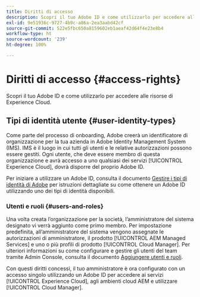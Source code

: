 ```yaml
---
title: Diritti di accesso
description: Scopri il tuo Adobe ID e come utilizzarlo per accedere alle risorse di Experience Cloud.
exl-id: 9e51936c-9727-4b9c-a86a-2ea3aabd42cf
source-git-commit: 522e5fbc650a8159602eb1aeaf42d64f4e23e8b4
workflow-type: ht
source-wordcount: '239'
ht-degree: 100%

---
```



# Diritti di accesso {#access-rights}

Scopri il tuo Adobe ID e come utilizzarlo per accedere alle risorse di Experience Cloud.

## Tipi di identità utente {#user-identity-types}

Come parte del processo di onboarding, Adobe creerà un identificatore di organizzazione per la tua azienda in Adobe Identity Management System (IMS). IMS è il luogo in cui tutti gli utenti e le relative autorizzazioni possono essere gestiti. Ogni utente, che deve essere membro di questa organizzazione e avrà accesso a uno qualsiasi dei servizi [!UICONTROL Experience Cloud], dovrà disporre del proprio Adobe ID.

Per iniziare a utilizzare un Adobe ID, consulta il documento [Gestire i tipi di identità di Adobe](https://helpx.adobe.com/it/enterprise/using/identity.html) per istruzioni dettagliate su come ottenere un Adobe ID utilizzando uno dei tipi di identità disponibili.

### Utenti e ruoli {#users-and-roles}

Una volta creata l’organizzazione per la società, l’amministratore del sistema designato vi verrà aggiunto come primo membro. Per impostazione predefinita, all’amministratore del sistema vengono assegnate le autorizzazioni di amministratore, il prodotto [!UICONTROL AEM Managed Services] e uno o più profili di prodotto [!UICONTROL Cloud Manager]. Per ulteriori informazioni su come configurare e gestire gli utenti del team tramite Admin Console, consulta il documento [Aggiungere utenti e ruoli](/help/requirements/users-and-roles.md).

Con questi diritti concessi, il tuo amministratore è ora configurato con un accesso singolo utilizzando un Adobe ID per accedere ai servizi [!UICONTROL Experience Cloud], agli ambienti cloud AEM e utilizzare [!UICONTROL Cloud Manager].
